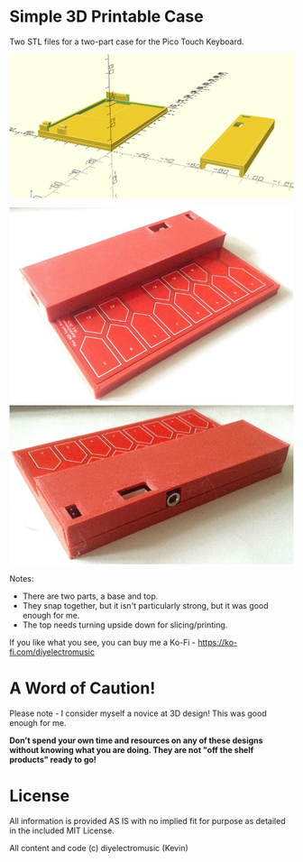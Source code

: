 # Simple 3D Printable Case

Two STL files for a two-part case for the Pico Touch Keyboard.

![Photo of the OpenSCAD case](CaseOpenScad.png)

![Photo of the case front](Front.jpg) ![Photo of the case back](Back.jpg)

Notes:
* There are two parts, a base and top.
* They snap together, but it isn't particularly strong, but it was good enough for me.
* The top needs turning upside down for slicing/printing.

If you like what you see, you can buy me a Ko-Fi - https://ko-fi.com/diyelectromusic

#  A Word of Caution!

Please note - I consider myself a novice at 3D design!  This was good enough for me.

**Don't spend your own time and resources on any of these designs without knowing what you are doing.  They are not "off the shelf products" ready to go!**

# License

All information is provided AS IS with no implied fit for purpose as detailed in the included MIT License.

All content and code (c) diyelectromusic (Kevin)
